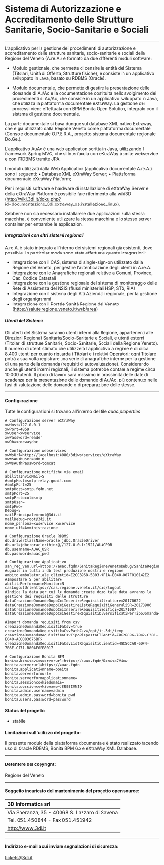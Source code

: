 # Sistema di Autorizzazione e Accreditamento delle Strutture Sanitarie, Socio-Sanitarie e Sociali
___

L’applicativo per la gestione dei procedimenti di autorizzazione e accreditamento delle strutture sanitarie, socio-sanitarie e sociali della Regione del Veneto (A.re.A.) è formato da due differenti moduli software:

* Modulo gestionale, che permette di censire le entità del Sistema (Titolari, Unità di Offerta, Strutture fisiche), e consiste in un applicativo sviluppato in Java, basato su RDBMS (Oracle).

* Modulo documentale, che permette di gestire la presentazione delle domande di Au/Ac e la documentazione costituita nello svolgimento dei procedimenti di Au/Ac, che consiste in un applicativo sviluppato in Java, che utilizza la piattaforma documentale eXtraWay. La gestione dei processi viene effettuata con BPM Bonita Open Solution, integrato con il sistema di gestione documentale.

La parte documentale si basa dunque sul database XML nativo Extraway, che è già utilizzato dalla Regione Veneto come piattaforma documentale (Console documentale O.P.E.R.A., progetto sistema documentale regionale Do.Ge.).

L’applicativo AuAc è una web application scritta in Java, utilizzando il framework Spring MVC, che si interfaccia con eXtraWay tramite webservice e con l’RDBMS tramite JPA.

I moduli utilizzati dalla Web Application (applicativo documentale A.re.A.) sono i seguenti:
    • Database XML eXtraWay Server;
    • Piattaforma documentale eXtraWay Platform;

Per i requisiti software e hardware di installazione di eXtraWay Server e della eXtraWay Platform è possibile fare riferimento alla wiki3D
(http://wiki.3di.it/doku.php?id=documentazione_3di:extraway_os:installazione_linux).

Sebbene non sia necessario installare le due applicazioni sulla stessa macchina, è conveniente utilizzare la stessa macchina e lo stesso server container per entrambe le applicazioni.

##### Integrazioni con altri sistemi regionali
A.re.A. è stato integrato all’interno dei sistemi regionali già esistenti, dove possibile. In particolar modo sono state effettuate queste integrazioni:
* Integrazione con il CAS, sistema di single-sign-on utilizzato dalla Regione del Veneto, per gestire l’autenticazione degli utenti in A.re.A.
* Integrazione con le Anagrafiche regionali relative a Comuni, Province, Cap, Codice Catastali
* Integrazione con la gestione regionale del sistema di monitoraggio delle Rete di Assistenza del NSIS (flussi ministeriali HSP, STS, RIA)
* Integrazione con il sistema degli Atti Aziendali regionale, per la gestione degli organigrammi
* Integrazione con il Portale Sanità Regione del Veneto (https://salute.regione.veneto.it/web/area)

##### Utenti del Sistema
Gli utenti del Sistema saranno utenti interni alla Regione, appartenenti alle Direzioni Regionali Sanitarie/Socio-Sanitarie e Sociali, e utenti esterni (Titolari di strutture Sanitarie, Socio-Sanitarie, Sociali della Regione Veneto).
Il numero di utenti stimato che utilizzerà l’applicativo a regime è di circa 8.400 utenti per quanto riguarda i Titolari e i relativi Operatori; ogni Titolare potrà a sua volta registrare una serie di anagrafiche interne per la gestione di una parte della domanda (requisiti di autovalutazione).
Considerando anche gli utenti interni regionali, il sistema potrebbe contare a regime circa 10.000 utenti. Il picco di lavoro sarà massimo in prossimità delle date di scadenza per la presentazione delle domande di Au/Ac, più contenuto nelle fasi di valutazione delle domande o di preparazione delle stesse.
___

#### Configurazione

Tutte le configurazioni si trovano all'interno del file _auac.properties_

```properties_
# Configurazione server eXtraWay
xwHost=127.0.0.1
xwPort=4859
xwUser=xwservice
xwPassword=reader
xwDb=xdocwaydoc

# Configurazione webservices
xwWsUrl=http://localhost:8080/3diws/services/eXtraWay
xwWsAuthUser=admin
xwWsAuthPassword=tomcat

# Configurazione notifiche via email
abilitaInvioMail=S
#smtpHost=smtp-relay.gmail.com
#smtpPort=25
smtpHost=smtp.fqdn.net
smtpPort=25
smtpProtocol=smtp
smtpUser=
smtpPwd=
Debug=S
mailPrincipale=root@3di.it
mailDebug=root@3di.it
nome_persona=xwservice xwservice
nome_uff=Amministrazione

# Configurazione Oracle RDBMS
db.driverClassName=oracle.jdbc.OracleDriver
db.url=jdbc:oracle:thin:@//127.0.0.1:1521/AUACPDB
db.username=AUAC_USR
db.password=auac_pwd

# Configurazione Applicativo
san_reg_ven.url=https://auac.fqdn/SanitaRegioneVenetoDebug/SanitaRegioneVeneto.htm
#uguale in tutti i db test produzione nostri e regione
ambito_ambulatoriale_clientid=E2CC3968-5803-9F1A-E040-007F010142E2
#Impostare S per abilitare
abilitaPerformanceMonitor=N
casLogoutUrl=https://cas.regione.veneto.it/cas/logout
#Indica la data per cui le domande create dopo tale data avranno la gestione dei requisiti delle strutture
dataCreazioneDomandeDopoCuiInserireRequisitiStrutture=20170622
dataCreazioneDomandeDopoCuiGestireListeRequisitiGeneraliSR=20170906
dataCreazioneDomandeDopoCuiInserireRequisitiEdifici=20171007
dataCreazioneDomandeDopoCuiGestireRequisitiDiversificatiPerTipoDomanda=20190924

#Import domanda requisiti from csv
creazioneDomandaRequisitiDaCsv=true
creazioneDomandaRequisitiDaCsvPathCsv=/opt/it-3di/temp
creazioneDomandaRequisitiDaCsvTipoRispostaClientid=FBF2FC86-7B42-C301-E040-A8C083676BF5
creazioneDomandaRequisitiDaCsvListRequisitiClientid=48C5CCA0-6DF4-7B6E-C171-B80AF0EE8017

# Configurazione Bonita BPM
bonita.bonitaviewserverurl=https://auac.fqdn/Bonita7View
bonita.serverurl=https://auac.fqdn
bonita.applicationname=bonita
bonita.serverformurl=
bonita.serverformapplicationname=
bonita.sessioncookiedomain=
bonita.sessioncookiename=JSESSIONID
bonita.admin.username=admin
bonita.admin.password=bonita_pwd
bonita.users.password=password
```

#### Status del progetto

- stabile

#### Limitazioni sull'utilizzo del progetto:

Il presente modulo della piattaforma documentale è stato realizzato facendo uso di Oracle RDBMS, Bonita BPM 6.x e eXtraWay XML Database.

___
#### Detentore del copyright:
Regione del Veneto
___
#### Soggetto incaricato del mantenimento del progetto open source:
| 3D Informatica srl |
| :------------------- |
| Via Speranza, 35 - 40068 S. Lazzaro di Savena |
| Tel. 051.450844 - Fax 051.451942 |
| http://www.3di.it |

___
#### Indirizzo e-mail a cui inviare segnalazioni di sicurezza:
tickets@3di.it
